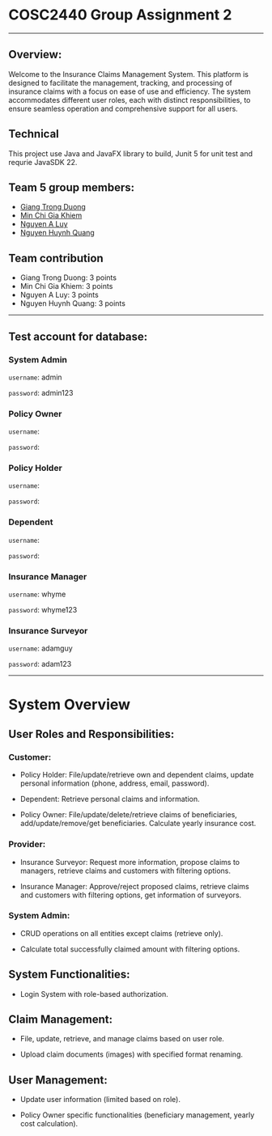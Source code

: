 
# COSC2440 Group Assignment 2
----
## Overview:
Welcome to the Insurance Claims Management System. This platform is designed to facilitate the management, tracking, and processing of insurance claims with a focus on ease of use and efficiency. The system accommodates different user roles, each with distinct responsibilities, to ensure seamless operation and comprehensive support for all users.

## Technical
This project use Java and JavaFX library to build, Junit 5 for unit test and requrie JavaSDK 22.
## Team 5 group members:
- [Giang Trong Duong](https://github.com/GiangTrongDuong)
- [Min Chi Gia Khiem](https://github.com/khiemmin2002)
- [Nguyen A Luy](https://github.com/NguyenALuy)
- [Nguyen Huynh Quang](https://github.com/nguyenhuynhquang2909)

## Team contribution
- Giang Trong Duong: 3 points
- Min Chi Gia Khiem: 3 points
- Nguyen A Luy: 3 points
- Nguyen Huynh Quang: 3 points

---

## Test account for database:
### System Admin
`username`: admin

`password`: admin123

### Policy Owner
`username`:

`password`:

### Policy Holder
`username`:

`password`:

### Dependent
`username`:

`password`:

### Insurance Manager
`username`: whyme

`password`: whyme123

### Insurance Surveyor
`username`: adamguy

`password`: adam123

---
# System Overview
## User Roles and Responsibilities:

### Customer:

- Policy Holder: File/update/retrieve own and dependent claims, update personal information (phone, address, email, password).

- Dependent: Retrieve personal claims and information.

- Policy Owner: File/update/delete/retrieve claims of beneficiaries, add/update/remove/get beneficiaries. Calculate yearly insurance cost.

### Provider:

- Insurance Surveyor: Request more information, propose claims to managers, retrieve claims and customers with filtering options.

- Insurance Manager: Approve/reject proposed claims, retrieve claims and customers with filtering options, get information of surveyors.

### System Admin:

- CRUD operations on all entities except claims (retrieve only).

- Calculate total successfully claimed amount with filtering options.

## System Functionalities:

- Login System with role-based authorization.

## Claim Management:

- File, update, retrieve, and manage claims based on user role.

- Upload claim documents (images) with specified format renaming.

## User Management:

- Update user information (limited based on role).

- Policy Owner specific functionalities (beneficiary management, yearly cost calculation). 

